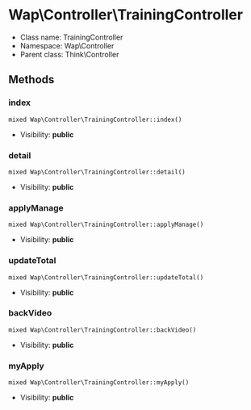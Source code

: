 Wap\Controller\TrainingController
===============






* Class name: TrainingController
* Namespace: Wap\Controller
* Parent class: Think\Controller







Methods
-------


### index

    mixed Wap\Controller\TrainingController::index()





* Visibility: **public**




### detail

    mixed Wap\Controller\TrainingController::detail()





* Visibility: **public**




### applyManage

    mixed Wap\Controller\TrainingController::applyManage()





* Visibility: **public**




### updateTotal

    mixed Wap\Controller\TrainingController::updateTotal()





* Visibility: **public**




### backVideo

    mixed Wap\Controller\TrainingController::backVideo()





* Visibility: **public**




### myApply

    mixed Wap\Controller\TrainingController::myApply()





* Visibility: **public**




